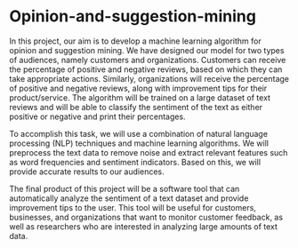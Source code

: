 # Opinion-and-suggestion-mining
In this project, our aim is to develop a machine learning algorithm for opinion and suggestion mining. We have designed our model for two types of audiences, namely customers and organizations. Customers can receive the percentage of positive and negative reviews, based on which they can take appropriate actions. Similarly, organizations will receive the percentage of positive and negative reviews, along with improvement tips for their product/service. The algorithm will be trained on a large dataset of text reviews and will be able to classify the sentiment of the text as either positive or negative and print their percentages.

To accomplish this task, we will use a combination of natural language processing (NLP) techniques and machine learning algorithms. We will preprocess the text data to remove noise and extract relevant features such as word frequencies and sentiment indicators. Based on this, we will provide accurate results to our audiences.

The final product of this project will be a software tool that can automatically analyze the sentiment of a text dataset and provide improvement tips to the user. This tool will be useful for customers, businesses, and organizations that want to monitor customer feedback, as well as researchers who are interested in analyzing large amounts of text data.
